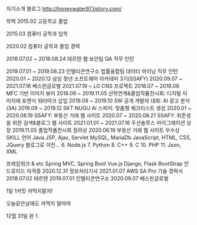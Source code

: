 자기소개 블로그 http://honeywater97.tistory.com/

학력 
2015.02 고등학교 졸업

2015.03 컴퓨터 공학과 입학

2020.02 컴퓨터 공학과 졸업 경력 

2018.07.02 ~ 2018.08.24 테르텐 웹 보안팀 QA 직무 인턴 


2019.07.01 ~ 2019.08.23 인텔리콘연구소 법률융합팀 데이터 마이닝 직무 인턴 
2020.01 ~ 2020.12 삼성 청년 소프트웨어 아카데미 3기(SSAFY) 2020.09.07 ~ 2021.07.16 베스핀글로벌 2021.07.19 ~ LG CNS 프로젝트 2018.07 ~ 2018.08 MFC 기반 이미지 뷰어 2018.09 ~ 2019.11.05 산학연계&졸업작품전시회: 디지털 이미지에 포렌식 워터마크 삽입 2019.08 ~ 2019.10 SW 공개 개발자 대회: AI 광고 분석(3A) 2019.09 ~ 2019.12 SKT NUGU AI 스피커: 맞춤형 체크리스트 생성 2020.01 ~ 2020.06.19 SSAFY: 부동산 거래 웹 사이트 2020.07 ~ 2020.08.21 SSAFY: 취준생을 위한 검색&블로그 웹 사이트 2021.01.01 ~ 2021.07.16 두산솔루스 마이그레이션 상장 2019.11.05 졸업작품전시회 장려상 2020.06.19 부동산 거래 웹 사이트 우수상 SKILL 언어 Java JSP, Ajax, Servlet MySQL, MariaDb JavaScript, HTML, CSS, JQuery 블로그로 이전... 6. Node.js 7. Python 8. C++ 9. C 10. PHP 11. Json, XML

프레임워크 & etc Spring MVC, 
Spring Boot Vue.js Django, Flask BootStrap 안드로이드 자격증 2020.12.31 정보처리기사 2021.01.07 AWS SA Pro 기술 경력서 2018.07.02 테르텐 2019.07.01 인텔리콘연구소 2020.09.07 베스핀글로벌

1일 1커밋 까먹지말자! 

오늘같은날에도 까먹지 말아야


12월 31일 완
1.
